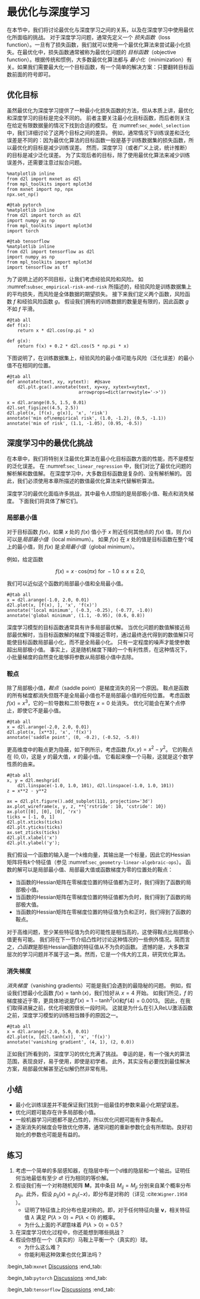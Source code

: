 <!-- #region -->

# 最优化与深度学习

在本节中，我们将讨论最优化与深度学习之间的关系，以及在深度学习中使用最优化所面临的挑战。
对于深度学习问题，通常先定义一个 *损失函数*（loss function）。一旦有了损失函数，我们就可以使用一个最优化算法来尝试最小化损失。在最优化中，损失函数通常被称为最优化问题的 *目标函数*（objective function）。根据传统和惯例，大多数最优化算法都与 *最小化*（minimization）有关。如果我们需要最大化一个目标函数，有一个简单的解决方案：只要翻转目标函数前面的符号即可。

## 优化目标

虽然最优化为深度学习提供了一种最小化损失函数的方法，但从本质上讲，最优化和深度学习的目标是完全不同的。
前者主要关注最小化目标函数，而后者则关注在给定有限数据量的情况下找到合适的模型。
在 :numref:`sec_model_selection` 中，我们详细讨论了这两个目标之间的差异。
例如，通常情况下训练误差和泛化误差是不同的：因为最优化算法的目标函数一般是基于训练数据集的损失函数，所以最优化的目标是减少训练误差。
然而，深度学习（或者广义上说，统计推断）的目标是减少泛化误差。
为了实现后者的目标，除了使用最优化算法来减少训练误差外，还需要注意过拟合问题。

```{.python .input}
%matplotlib inline
from d2l import mxnet as d2l
from mpl_toolkits import mplot3d
from mxnet import np, npx
npx.set_np()
```

```{.python .input}
#@tab pytorch
%matplotlib inline
from d2l import torch as d2l
import numpy as np
from mpl_toolkits import mplot3d
import torch
```

```{.python .input}
#@tab tensorflow
%matplotlib inline
from d2l import tensorflow as d2l
import numpy as np
from mpl_toolkits import mplot3d
import tensorflow as tf
```

为了说明上述的不同目标，让我们考虑经验风险和风险。
如 :numref:`subsec_empirical-risk-and-risk` 所描述的，经验风险是训练数据集上的平均损失，而风险是全体数据的期望损失。
接下来我们定义两个函数，风险函数 $f$ 和经验风险函数 $g$。
假设我们拥有的训练数据的数量是有限的，因此函数 $g$ 不如 $f$ 平滑。

```{.python .input}
#@tab all
def f(x):
    return x * d2l.cos(np.pi * x)

def g(x):
    return f(x) + 0.2 * d2l.cos(5 * np.pi * x)
```

下图说明了，在训练数据集上，经验风险的最小值可能与风险（泛化误差）的最小值不在相同的位置。

```{.python .input}
#@tab all
def annotate(text, xy, xytext):  #@save
    d2l.plt.gca().annotate(text, xy=xy, xytext=xytext,
                           arrowprops=dict(arrowstyle='->'))

x = d2l.arange(0.5, 1.5, 0.01)
d2l.set_figsize((4.5, 2.5))
d2l.plot(x, [f(x), g(x)], 'x', 'risk')
annotate('min of\nempirical risk', (1.0, -1.2), (0.5, -1.1))
annotate('min of risk', (1.1, -1.05), (0.95, -0.5))
```

## 深度学习中的最优化挑战

在本章中，我们将特别关注最优化算法在最小化目标函数方面的性能，而不是模型的泛化误差。
在 :numref:`sec_linear_regression` 中，我们对比了最优化问题的解析解和数值解。
在深度学习中，大多数目标函数是复杂的、没有解析解的。
因此，我们必须使用本章所描述的数值最优化算法来代替解析算法。

深度学习的最优化面临许多挑战，其中最令人烦恼的是局部极小值、鞍点和消失梯度。
下面我们将具体了解它们。

### 局部最小值

对于目标函数 $f(x)$，如果 $x$ 处的 $f(x)$ 值小于 $x$ 附近任何其他点的 $f(x)$ 值，则 $f(x)$ 可以是*局部最小值*（local minimum）。
如果 $f(x)$ 在 $x$ 处的值是目标函数在整个域上的最小值，则 $f(x)$ 是*全局最小值*（global minimum）。

例如，给定函数

$$f(x) = x \cdot \text{cos}(\pi x) \text{ for } -1.0 \leq x \leq 2.0,$$

我们可以近似这个函数的局部最小值和全局最小值。

```{.python .input}
#@tab all
x = d2l.arange(-1.0, 2.0, 0.01)
d2l.plot(x, [f(x), ], 'x', 'f(x)')
annotate('local minimum', (-0.3, -0.25), (-0.77, -1.0))
annotate('global minimum', (1.1, -0.95), (0.6, 0.8))
```

深度学习模型的目标函数通常具有许多局部最优解。
当优化问题的数值解接近局部最优解时，当目标函数解的梯度下降接近零时，通过最终迭代得到的数值解只可能使目标函数局部最小化，而不是全局最小化。
只有一定程度的噪声才能使参数超出局部极小值。
事实上，这是随机梯度下降的一个有利性质，在这种情况下，小批量梯度的自然变化能够将参数从局部极小值中去除。

### 鞍点

除了局部极小值，*鞍点*（saddle point）是梯度消失的另一个原因。
鞍点是函数的所有梯度都消失但既不是全局最小值也不是局部最小值的任何位置。
考虑函数 $f(x) = x^3$，它的一阶导数和二阶导数在 $x=0$ 处消失。
优化可能会在某个点停止，即使它不是最小值。

```{.python .input}
#@tab all
x = d2l.arange(-2.0, 2.0, 0.01)
d2l.plot(x, [x**3], 'x', 'f(x)')
annotate('saddle point', (0, -0.2), (-0.52, -5.0))
```

更高维度中的鞍点更为隐蔽，如下例所示，考虑函数 $f(x, y) = x^2 - y^2$。
它的鞍点在 $(0, 0)$，这是 $y$ 的最大值，$x$ 的最小值。
它看起来像一个马鞍，这就是这个数学性质的由来。

```{.python .input}
#@tab all
x, y = d2l.meshgrid(
    d2l.linspace(-1.0, 1.0, 101), d2l.linspace(-1.0, 1.0, 101))
z = x**2 - y**2

ax = d2l.plt.figure().add_subplot(111, projection='3d')
ax.plot_wireframe(x, y, z, **{'rstride': 10, 'cstride': 10})
ax.plot([0], [0], [0], 'rx')
ticks = [-1, 0, 1]
d2l.plt.xticks(ticks)
d2l.plt.yticks(ticks)
ax.set_zticks(ticks)
d2l.plt.xlabel('x')
d2l.plt.ylabel('y');
```

我们假设一个函数的输入是一个$k$维向量，其输出是一个标量，因此它的Hessian矩阵将有$k$个特征值（参见 :numref:`sec_geometry-linear-algebraic-ops`）。
函数的解可以是局部最小值、局部最大值或函数梯度为零的位置处的鞍点：

* 当函数的Hessian矩阵在零梯度位置的特征值都为正时，我们得到了函数的局部极小值。
* 当函数的Hessian矩阵在零梯度位置的特征值都为负时，我们得到了函数的局部极大值。
* 当函数的Hessian矩阵在零梯度位置的特征值为负和正时，我们得到了函数的鞍点。

对于高维问题，至少某些特征值为负的可能性是相当高的，这使得鞍点比局部极小值更有可能。
我们将在下一节介绍凸性时讨论这种情况的一些例外情况。简而言之，*凸函数*是那些Hessian函数的特征值从不为负的函数。
遗憾的是，大多数深层次的学习问题并不属于这一类。然而，它是一个伟大的工具，研究优化算法。

### 消失梯度

*消失梯度*（vanishing gradients）可能是我们会遇到的最隐秘的问题。
例如，假设我们想最小化函数 $f(x) = \tanh(x)$，我们恰好从 $x = 4$ 开始。
如我们所见，$f$ 的梯度接近于零，更具体地说是$f'(x) = 1 - \tanh^2(x)$和$f'(4) = 0.0013$。
因此，在我们取得进展之前，优化将被困很长一段时间。
这就是为什么在引入ReLU激活函数之前，深度学习模型的训练相当棘手的原因之一。

```{.python .input}
#@tab all
x = d2l.arange(-2.0, 5.0, 0.01)
d2l.plot(x, [d2l.tanh(x)], 'x', 'f(x)')
annotate('vanishing gradient', (4, 1), (2, 0.0))
```

正如我们所看到的，深度学习的优化充满了挑战。
幸运的是，有一个强大的算法范围，表现良好，易于使用，即使是初学者。
此外，其实没有必要找到最佳解决方案，局部最优解甚至近似解仍然非常有用。


## 小结

* 最小化训练误差并不能保证我们找到一组最佳的参数来最小化期望误差。
* 优化问题可能存在许多局部极小值。
* 一般机器学习问题都不是凸性的，所以优化问题可能有许多鞍点。
* 逐渐消失的梯度会导致优化停滞，通常问题的重新参数化会有所帮助。良好初始化的参数也可能是有益的。

## 练习

1. 考虑一个简单的多层感知器，在隐层中有一个$d$维的隐层和一个输出。证明任何当地最低有至少 $d!$ 行为相同的等价解。
1. 假设我们有一个对称随机矩阵 $\mathbf{M}$，其中条目 $M_{ij} = M_{ji}$ 分别来自某个概率分布 $p_{ij}$。此外，假设 $p_{ij}(x) = p_{ij}(-x)$，即分布是对称的（详见 :cite:`Wigner.1958` ）。
    * 证明了特征值上的分布也是对称的。即，对于任何特征向量 $\mathbf{v}$，相关特征值 $\lambda$ 满足 $P(\lambda > 0) = P(\lambda < 0)$ 的概率。
    * 为什么上面的*不是*意味着 $P(\lambda > 0) = 0.5$？
1. 在深度学习优化过程中，你还能想到哪些挑战？
1. 假设你想在一个（真实的）马鞍上平衡一个（真实的）球。
    * 为什么这么难？
    * 你能利用这种效果也优化算法吗？

:begin_tab:`mxnet`
[Discussions](https://discuss.d2l.ai/t/349)
:end_tab:

:begin_tab:`pytorch`
[Discussions](https://discuss.d2l.ai/t/487)
:end_tab:

:begin_tab:`tensorflow`
[Discussions](https://discuss.d2l.ai/t/489)
:end_tab:
<!-- #endregion -->